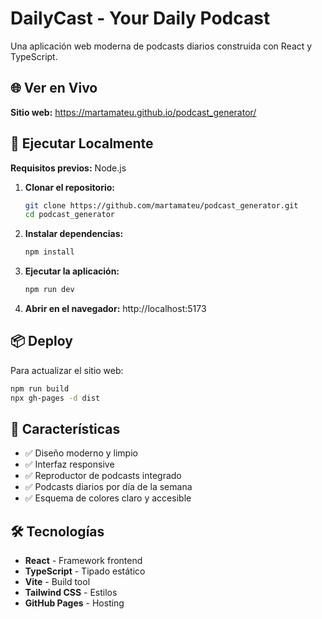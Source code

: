 # DailyCast - Your Daily Podcast

Una aplicación web moderna de podcasts diarios construida con React y TypeScript.

## 🌐 Ver en Vivo

**Sitio web:** https://martamateu.github.io/podcast_generator/

## 🚀 Ejecutar Localmente

**Requisitos previos:** Node.js

1. **Clonar el repositorio:**
   ```bash
   git clone https://github.com/martamateu/podcast_generator.git
   cd podcast_generator
   ```

2. **Instalar dependencias:**
   ```bash
   npm install
   ```

3. **Ejecutar la aplicación:**
   ```bash
   npm run dev
   ```

4. **Abrir en el navegador:**
   http://localhost:5173

## 📦 Deploy

Para actualizar el sitio web:

```bash
npm run build
npx gh-pages -d dist
```

## 🎨 Características

- ✅ Diseño moderno y limpio
- ✅ Interfaz responsive
- ✅ Reproductor de podcasts integrado
- ✅ Podcasts diarios por día de la semana
- ✅ Esquema de colores claro y accesible

## 🛠️ Tecnologías

- **React** - Framework frontend
- **TypeScript** - Tipado estático
- **Vite** - Build tool
- **Tailwind CSS** - Estilos
- **GitHub Pages** - Hosting
